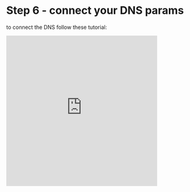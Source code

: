 # Step 6 - connect your DNS params

to connect the DNS follow these tutorial:

<p style="">
<div style="position: relative; padding-bottom: 56.86486486486486%; height: 0;"><iframe src="https://www.loom.com/embed/00a542330d5e4269884c057eff6ce050?sid=0f704d07-a20e-4cfb-a7e2-db3c38ba67e6" width="400" height="400" frameborder="0" webkitallowfullscreen mozallowfullscreen allowfullscreen style="position: absolute; top: 0; left: 0;"></iframe></div>

</p>